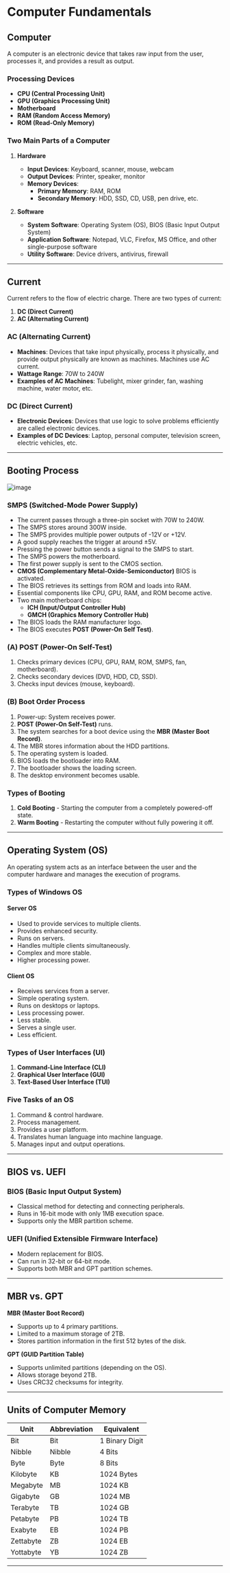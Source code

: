 
# Computer Fundamentals

## **Computer**

A computer is an electronic device that takes raw input from the user, processes it, and provides a result as output.

### **Processing Devices**
- **CPU (Central Processing Unit)**
- **GPU (Graphics Processing Unit)**
- **Motherboard**
- **RAM (Random Access Memory)**
- **ROM (Read-Only Memory)**

### **Two Main Parts of a Computer**
1. **Hardware**
   - **Input Devices**: Keyboard, scanner, mouse, webcam
   - **Output Devices**: Printer, speaker, monitor
   - **Memory Devices**:
     - **Primary Memory**: RAM, ROM
     - **Secondary Memory**: HDD, SSD, CD, USB, pen drive, etc.

2. **Software**
   - **System Software**: Operating System (OS), BIOS (Basic Input Output System)
   - **Application Software**: Notepad, VLC, Firefox, MS Office, and other single-purpose software
   - **Utility Software**: Device drivers, antivirus, firewall

---

## **Current**

Current refers to the flow of electric charge. There are two types of current:

1. **DC (Direct Current)**
2. **AC (Alternating Current)**

### **AC (Alternating Current)**
- **Machines**: Devices that take input physically, process it physically, and provide output physically are known as machines. Machines use AC current.
- **Wattage Range**: 70W to 240W
- **Examples of AC Machines**: Tubelight, mixer grinder, fan, washing machine, water motor, etc.

### **DC (Direct Current)**
- **Electronic Devices**: Devices that use logic to solve problems efficiently are called electronic devices.
- **Examples of DC Devices**: Laptop, personal computer, television screen, electric vehicles, etc.

---

## **Booting Process**

![image](https://github.com/user-attachments/assets/b280a21d-ecd6-41a9-9f25-85ae5d2e73f5)


### **SMPS (Switched-Mode Power Supply)**
- The current passes through a three-pin socket with 70W to 240W.
- The SMPS stores around 300W inside.
- The SMPS provides multiple power outputs of -12V or +12V.
- A good supply reaches the trigger at around ±5V.
- Pressing the power button sends a signal to the SMPS to start.
- The SMPS powers the motherboard.
- The first power supply is sent to the CMOS section.
- **CMOS (Complementary Metal-Oxide-Semiconductor)** BIOS is activated.
- The BIOS retrieves its settings from ROM and loads into RAM.
- Essential components like CPU, GPU, RAM, and ROM become active.
- Two main motherboard chips:
  - **ICH (Input/Output Controller Hub)**
  - **GMCH (Graphics Memory Controller Hub)**
- The BIOS loads the RAM manufacturer logo.
- The BIOS executes **POST (Power-On Self Test)**.

### **(A) POST (Power-On Self-Test)**
1. Checks primary devices (CPU, GPU, RAM, ROM, SMPS, fan, motherboard).
2. Checks secondary devices (DVD, HDD, CD, SSD).
3. Checks input devices (mouse, keyboard).

### **(B) Boot Order Process**
1. Power-up: System receives power.
2. **POST (Power-On Self-Test)** runs.
3. The system searches for a boot device using the **MBR (Master Boot Record)**.
4. The MBR stores information about the HDD partitions.
5. The operating system is loaded.
6. BIOS loads the bootloader into RAM.
7. The bootloader shows the loading screen.
8. The desktop environment becomes usable.

### **Types of Booting**
1. **Cold Booting** - Starting the computer from a completely powered-off state.
2. **Warm Booting** - Restarting the computer without fully powering it off.

---

## **Operating System (OS)**

An operating system acts as an interface between the user and the computer hardware and manages the execution of programs.

### **Types of Windows OS**

#### **Server OS**
- Used to provide services to multiple clients.
- Provides enhanced security.
- Runs on servers.
- Handles multiple clients simultaneously.
- Complex and more stable.
- Higher processing power.

#### **Client OS**
- Receives services from a server.
- Simple operating system.
- Runs on desktops or laptops.
- Less processing power.
- Less stable.
- Serves a single user.
- Less efficient.

### **Types of User Interfaces (UI)**
1. **Command-Line Interface (CLI)**
2. **Graphical User Interface (GUI)**
3. **Text-Based User Interface (TUI)**

### **Five Tasks of an OS**
1. Command & control hardware.
2. Process management.
3. Provides a user platform.
4. Translates human language into machine language.
5. Manages input and output operations.

---

## **BIOS vs. UEFI**

### **BIOS (Basic Input Output System)**
- Classical method for detecting and connecting peripherals.
- Runs in 16-bit mode with only 1MB execution space.
- Supports only the MBR partition scheme.

### **UEFI (Unified Extensible Firmware Interface)**
- Modern replacement for BIOS.
- Can run in 32-bit or 64-bit mode.
- Supports both MBR and GPT partition schemes.

---

## **MBR vs. GPT**

**MBR (Master Boot Record)**
- Supports up to 4 primary partitions.
- Limited to a maximum storage of 2TB.
- Stores partition information in the first 512 bytes of the disk.

**GPT (GUID Partition Table)**
- Supports unlimited partitions (depending on the OS).
- Allows storage beyond 2TB.
- Uses CRC32 checksums for integrity.

---

## **Units of Computer Memory**

| Unit         | Abbreviation | Equivalent |
|-------------|--------------|-------------|
| Bit         | Bit          | 1 Binary Digit |
| Nibble      | Nibble       | 4 Bits |
| Byte        | Byte         | 8 Bits |
| Kilobyte    | KB          | 1024 Bytes |
| Megabyte    | MB          | 1024 KB |
| Gigabyte    | GB          | 1024 MB |
| Terabyte    | TB          | 1024 GB |
| Petabyte    | PB          | 1024 TB |
| Exabyte     | EB          | 1024 PB |
| Zettabyte   | ZB          | 1024 EB |
| Yottabyte   | YB          | 1024 ZB |

---





